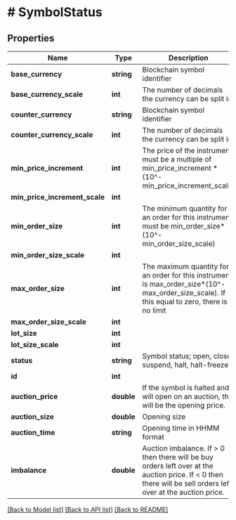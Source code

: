 # # SymbolStatus

## Properties

Name | Type | Description | Notes
------------ | ------------- | ------------- | -------------
**base_currency** | **string** | Blockchain symbol identifier | [optional] 
**base_currency_scale** | **int** | The number of decimals the currency can be split in | [optional] 
**counter_currency** | **string** | Blockchain symbol identifier | [optional] 
**counter_currency_scale** | **int** | The number of decimals the currency can be split in | [optional] 
**min_price_increment** | **int** | The price of the instrument must be a multiple of min_price_increment * (10^-min_price_increment_scale) | [optional] 
**min_price_increment_scale** | **int** |  | [optional] 
**min_order_size** | **int** | The minimum quantity for an order for this instrument must be min_order_size*(10^-min_order_size_scale) | [optional] 
**min_order_size_scale** | **int** |  | [optional] 
**max_order_size** | **int** | The maximum quantity for an order for this instrument is max_order_size*(10^-max_order_size_scale). If this equal to zero, there is no limit | [optional] 
**max_order_size_scale** | **int** |  | [optional] 
**lot_size** | **int** |  | [optional] 
**lot_size_scale** | **int** |  | [optional] 
**status** | **string** | Symbol status; open, close, suspend, halt, halt-freeze. | [optional] 
**id** | **int** |  | [optional] 
**auction_price** | **double** | If the symbol is halted and will open on an auction, this will be the opening price. | [optional] 
**auction_size** | **double** | Opening size | [optional] 
**auction_time** | **string** | Opening time in HHMM format | [optional] 
**imbalance** | **double** | Auction imbalance. If &gt; 0 then there will be buy orders left over at the auction price. If &lt; 0 then there will be sell orders left over at the auction price. | [optional] 

[[Back to Model list]](../../README.md#documentation-for-models) [[Back to API list]](../../README.md#documentation-for-api-endpoints) [[Back to README]](../../README.md)


